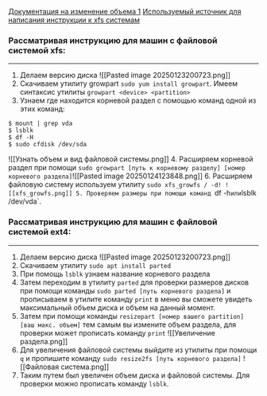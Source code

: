 [Документация на изменение объема 1](https://itdraft.ru/2021/07/23/rasshiryaem-lvm-razdel-bez-sozdaniya-novogo-fizicheskogo-toma-physical-volume-v-centos-rocky-linux/)
[Используемый источник для написания инструкции к xfs системам](https://habr.com/ru/companies/mws/articles/679176/)
### Рассматривая инструкцию для машин с файловой системой xfs:
---
1. Делаем версию диска ![[Pasted image 20250123200723.png]]
2. Скачиваем утилиту growpart `sudo yum install growpart`. Имеем синтаксис утилиты `growpart <device> <partition>`
3. Узнаем где находится корневой раздел с помощью команд одной из этих команд:
```
$ mount | grep vda
$ lsblk
$ df -H
$ sudo cfdisk /dev/sda
```
![[Узнать объем и вид файловой системы.png]]
4. Расширяем корневой раздел при помощи `sudo growpart [путь к корневому разделу] [номер корневого раздела]`![[Pasted image 20250124123848.png]]
6. Расширяем файловую систему используем утилиту `sudo xfs_growfs / -d!
	![[xfs_growfs.png]]
5. Проверяем размеры при помощи команд `df -h` или `lsblk /dev/vda`.


### Рассматривая инструкцию для машин с файловой системой ext4:
---
1. Делаем версию диска ![[Pasted image 20250123200723.png]]
2. Скачиваем утилиту `sudo apt install parted`
3. При помощь `lsblk` узнаем название корневого раздела
4. Затем переходим в утилиту `parted` для проверки размеров дисков при помощи команды `sudo parted [путь корневого раздела]` и прописываем в утилите команду `print` в меню вы сможете увидеть максимальный объем диска и объем на данный момент.
5. Затем при помощи команды  `resizepart [номер вашего partition] [ваш макс. объем]` тем самым вы измените объем раздела, для проверки может прописать команду `print`
![[Увеличение раздела.png]]
6. Для увеличения файловой системы выйдите из утилиты при помощи `q` и пропишите команду `sudo resize2fs [путь корневого раздела]` ![[Файловая система.png]]
7. Таким путем был увеличен объем диска и файловой системы. Для проверки можно прописать команду `lsblk`.
